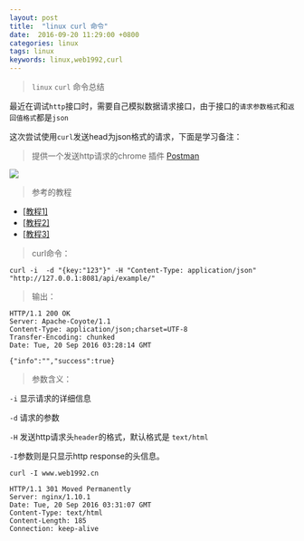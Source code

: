 ```yaml
---
layout: post
title:  "linux curl 命令"
date:  2016-09-20 11:29:00 +0800
categories: linux
tags: linux
keywords: linux,web1992,curl
---
```


> `linux` `curl` 命令总结


<!--more-->


最近在调试`http`接口时，需要自己模拟数据请求接口，由于接口的`请求参数格式`和`返回值格式`都是`json`

这次尝试使用`curl`发送head为json格式的请求，下面是学习备注：

>提供一个发送http请求的chrome 插件 [Postman](https://chrome.google.com/webstore/detail/postman/fhbjgbiflinjbdggehcddcbncdddomop?utm_source=chrome-app-launcher-info-dialog)

![](https://i.imgur.com/I8g9doo.jpg)

>参考的教程


- [[教程1]](http://ju.outofmemory.cn/entry/84875)
- [[教程2]](http://www.cnblogs.com/wangkangluo1/archive/2012/04/17/2453975.html)
- [[教程3]](http://www.ruanyifeng.com/blog/2011/09/curl.html)


> curl命令：

    curl -i  -d "{key:"123"}" -H "Content-Type: application/json"  "http://127.0.0.1:8081/api/example/"


> 输出：
	
	HTTP/1.1 200 OK
	Server: Apache-Coyote/1.1
	Content-Type: application/json;charset=UTF-8
	Transfer-Encoding: chunked
	Date: Tue, 20 Sep 2016 03:28:14 GMT
	
	{"info":"","success":true}


> 参数含义：

`-i` 显示请求的详细信息

`-d` 请求的参数

`-H` 发送http请求头`header`的格式，默认格式是 `text/html`


`-I`参数则是只显示http response的头信息。

	curl -I www.web1992.cn       
                                                                                                                      
	HTTP/1.1 301 Moved Permanently
	Server: nginx/1.10.1
	Date: Tue, 20 Sep 2016 03:31:07 GMT
	Content-Type: text/html
	Content-Length: 185
	Connection: keep-alive




	




 
